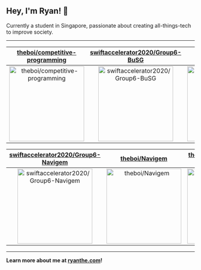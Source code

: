 ## Hey, I'm Ryan! 👋

Currently a student in Singapore, passionate about creating all-things-tech to improve society.

---

| [theboi/competitive-programming](https://github.com/theboi/competitive-programming) | [swiftaccelerator2020/Group6-BuSG](https://github.com/swiftaccelerator2020/Group6-BuSG) | [theboi/BuSG](https://github.com/theboi/BuSG) |
| :-: | :-: | :-: |
| <a href="https://github.com/theboi/competitive-programming"><img src="https://github.com/theboi/theboi/raw/main/DISPLAY.jpg" alt="theboi/competitive-programming" title="theboi/competitive-programming" width="200" height="200"></a> | <a href="https://github.com/swiftaccelerator2020/Group6-BuSG"><img src="https://github.com/theboi/theboi/raw/main/DISPLAY.jpg" alt="swiftaccelerator2020/Group6-BuSG" title="swiftaccelerator2020/Group6-BuSG" width="200" height="200"></a> | <a href="https://github.com/theboi/BuSG"><img src="https://github.com/theboi/theboi/raw/main/DISPLAY.jpg" alt="theboi/BuSG" title="theboi/BuSG" width="200" height="200"></a> |

| [swiftaccelerator2020/Group6-Navigem](https://github.com/swiftaccelerator2020/Group6-Navigem) | [theboi/Navigem](https://github.com/theboi/Navigem) | [theboi/github-dynamic-readme](https://github.com/theboi/github-dynamic-readme) |
| :-: | :-: | :-: |
| <a href="https://github.com/swiftaccelerator2020/Group6-Navigem"><img src="https://github.com/theboi/theboi/raw/main/DISPLAY.jpg" alt="swiftaccelerator2020/Group6-Navigem" title="swiftaccelerator2020/Group6-Navigem" width="200" height="200"></a> | <a href="https://github.com/theboi/Navigem"><img src="https://github.com/theboi/theboi/raw/main/DISPLAY.jpg" alt="theboi/Navigem" title="theboi/Navigem" width="200" height="200"></a> | <a href="https://github.com/theboi/github-dynamic-readme"><img src="https://github.com/theboi/theboi/raw/main/DISPLAY.jpg" alt="theboi/github-dynamic-readme" title="theboi/github-dynamic-readme" width="200" height="200"></a> |



---

**Learn more about me at [ryanthe.com](https://www.ryanthe.com)!**